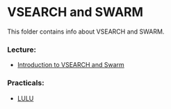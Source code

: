# VSEARCH and SWARM 

This folder contains info about VSEARCH and SWARM.

### Lecture:
- [Introduction to VSEARCH and Swarm](Lectures/bio9901merg1-2023-vsearch-swarm.pdf)


### Practicals:
- [LULU](https://github.com/frederic-mahe/BIO9905MERG1_lulu_seminar)